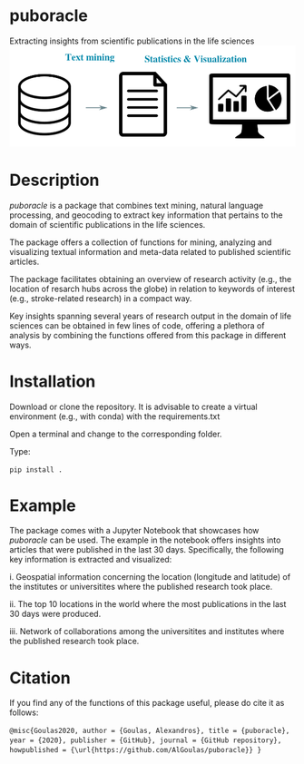 # puboracle
Extracting insights from scientific publications in the life sciences
![puboracle](puboracle.png)

# Description
*puboracle* is a package that combines text mining, natural language processing, and geocoding to extract key information that pertains to the domain of scientific publications in the life sciences. 

The package offers a collection of functions for mining, analyzing and visualizing textual information and meta-data related to published scientific articles.

The package facilitates obtaining an overview of research activity (e.g., the location of resarch hubs across the globe) in relation to keywords of interest (e.g., stroke-related research) in a compact way.

Key insights spanning several years of research output in the domain of life sciences can be obtained in few lines of code, offering a plethora of analysis by combining the functions offered from this package in different ways.

# Installation

Download or clone the repository. It is advisable to create a virtual environment (e.g., with conda) with the requirements.txt

Open a terminal and change to the corresponding folder. 

Type:

`
pip install .
`

# Example
The package comes with a Jupyter Notebook that showcases how *puboracle* can be used. The example in the notebook offers insights into articles that were published in the last 30 days. Specifically, the following key information is extracted and visualized:

i. Geospatial information concerning the location (longitude and latitude) of the institutes or universitites where the published research took place. 

ii. The top 10 locations in the world where the most publications in the last 30 days were produced.

iii. Network of collaborations among the universitites and institutes where the published research took place. 

# Citation
If you find any of the functions of this package useful, please do cite it as follows:

`
@misc{Goulas2020,
  author = {Goulas, Alexandros},
  title = {puboracle},
  year = {2020},
  publisher = {GitHub},
  journal = {GitHub repository},
  howpublished = {\url{https://github.com/AlGoulas/puboracle}}
}
`



